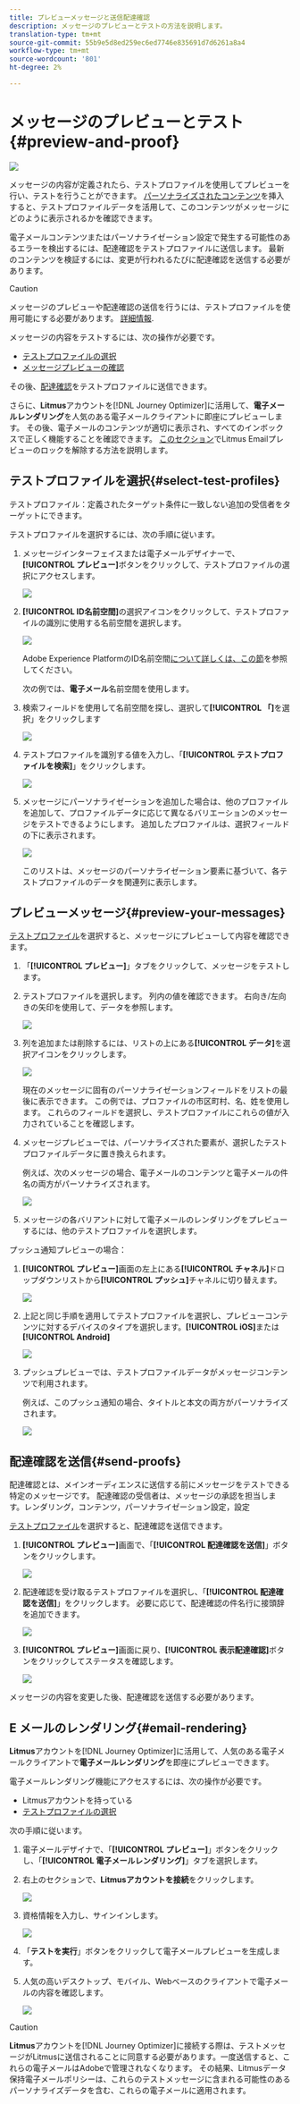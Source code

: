 ```yaml
---
title: プレビューメッセージと送信配達確認
description: メッセージのプレビューとテストの方法を説明します。
translation-type: tm+mt
source-git-commit: 55b9e5d8ed259ec6ed7746e835691d7d6261a8a4
workflow-type: tm+mt
source-wordcount: '801'
ht-degree: 2%

---
```


# メッセージのプレビューとテスト{#preview-and-proof}

![](assets/do-not-localize/badge.png)

メッセージの内容が定義されたら、テストプロファイルを使用してプレビューを行い、テストを行うことができます。 [パーソナライズされたコンテンツ](personalization/personalize.md)を挿入すると、テストプロファイルデータを活用して、このコンテンツがメッセージにどのように表示されるかを確認できます。

電子メールコンテンツまたはパーソナライゼーション設定で発生する可能性のあるエラーを検出するには、配達確認をテストプロファイルに送信します。 最新のコンテンツを検証するには、変更が行われるたびに配達確認を送信する必要があります。

>[!CAUTION]
>
>メッセージのプレビューや配達確認の送信を行うには、テストプロファイルを使用可能にする必要があります。 [詳細情報](building-journeys/testing-the-journey.md#create-test-profile).

メッセージの内容をテストするには、次の操作が必要です。

* [テストプロファイルの選択](#select-test-profiles)
* [メッセージプレビューの確認](#preview-your-messages)

その後、[配達確認](#send-proofs)をテストプロファイルに送信できます。

さらに、**Litmus**&#x200B;アカウントを[!DNL Journey Optimizer]に活用して、**電子メールレンダリング**&#x200B;を人気のある電子メールクライアントに即座にプレビューします。 その後、電子メールのコンテンツが適切に表示され、すべてのインボックスで正しく機能することを確認できます。 [このセクション](#email-rendering)でLitmus Emailプレビューのロックを解除する方法を説明します。

## テストプロファイルを選択{#select-test-profiles}

テストプロファイル：定義されたターゲット条件に一致しない追加の受信者をターゲットにできます。

テストプロファイルを選択するには、次の手順に従います。

1. メッセージインターフェイスまたは電子メールデザイナーで、**[!UICONTROL プレビュー]**&#x200B;ボタンをクリックして、テストプロファイルの選択にアクセスします。

   ![](assets/email-preview-button.png)

1. **[!UICONTROL ID名前空間]**&#x200B;の選択アイコンをクリックして、テストプロファイルの識別に使用する名前空間を選択します。

   ![](assets/previewselect-namespace.png)

   Adobe Experience PlatformのID名前空間[について詳しくは、この節](https://experienceleague.adobe.com/docs/experience-platform/identity/namespaces.html?lang=en#getting-started)を参照してください。

   次の例では、**電子メール**&#x200B;名前空間を使用します。

1. 検索フィールドを使用して名前空間を探し、選択して&#x200B;**[!UICONTROL 「]**&#x200B;を選択」をクリックします

   ![](assets/preview-email-namespace.png)

1. テストプロファイルを識別する値を入力し、「**[!UICONTROL テストプロファイルを検索]**」をクリックします。

   ![](assets/preview-identity-value.png)

1. メッセージにパーソナライゼーションを追加した場合は、他のプロファイルを追加して、プロファイルデータに応じて異なるバリエーションのメッセージをテストできるようにします。 追加したプロファイルは、選択フィールドの下に表示されます。

   ![](assets/preview-profile-list.png)

   このリストは、メッセージのパーソナライゼーション要素に基づいて、各テストプロファイルのデータを関連列に表示します。

## プレビューメッセージ{#preview-your-messages}

[テストプロファイル](#select-test-profiles)を選択すると、メッセージにプレビューして内容を確認できます。

1. 「**[!UICONTROL プレビュー]**」タブをクリックして、メッセージをテストします。

1. テストプロファイルを選択します。 列内の値を確認できます。 右向き/左向きの矢印を使用して、データを参照します。

   ![](assets/preview-tab-select-profile.png)

1. 列を追加または削除するには、リストの上にある&#x200B;**[!UICONTROL データ]**&#x200B;を選択アイコンをクリックします。

   ![](assets/preview-select-data.png)

   現在のメッセージに固有のパーソナライゼーションフィールドをリストの最後に表示できます。 この例では、プロファイルの市区町村、名、姓を使用します。 これらのフィールドを選択し、テストプロファイルにこれらの値が入力されていることを確認します。

1. メッセージプレビューでは、パーソナライズされた要素が、選択したテストプロファイルデータに置き換えられます。

   例えば、次のメッセージの場合、電子メールのコンテンツと電子メールの件名の両方がパーソナライズされます。

   ![](assets/preview-test-profile.png)

1. メッセージの各バリアントに対して電子メールのレンダリングをプレビューするには、他のテストプロファイルを選択します。

プッシュ通知プレビューの場合：

1. **[!UICONTROL プレビュー]**&#x200B;画面の左上にある&#x200B;**[!UICONTROL チャネル]**&#x200B;ドロップダウンリストから&#x200B;**[!UICONTROL プッシュ]**&#x200B;チャネルに切り替えます。

   ![](assets/preview-select-channel.png)

1. 上記と同じ手順を適用してテストプロファイルを選択し、プレビューコンテンツに対するデバイスのタイプを選択します。**[!UICONTROL iOS]**&#x200B;または&#x200B;**[!UICONTROL Android]**

   ![](assets/preview-iOS.png)

1. プッシュプレビューでは、テストプロファイルデータがメッセージコンテンツで利用されます。

   例えば、このプッシュ通知の場合、タイトルと本文の両方がパーソナライズされます。

   ![](assets/preview-android.png)

## 配達確認を送信{#send-proofs}

配達確認とは、メインオーディエンスに送信する前にメッセージをテストできる特定のメッセージです。 配達確認の受信者は、メッセージの承認を担当します。レンダリング，コンテンツ，パーソナライゼーション設定，設定

[テストプロファイル](#select-test-profiles)を選択すると、配達確認を送信できます。

1. **[!UICONTROL プレビュー]**&#x200B;画面で、「**[!UICONTROL 配達確認を送信]**」ボタンをクリックします。

   ![](assets/send-proof-button.png)

1. 配達確認を受け取るテストプロファイルを選択し、「**[!UICONTROL 配達確認を送信]**」をクリックします。 必要に応じて、配達確認の件名行に接頭辞を追加できます。

   ![](assets/send-proof-select.png)

1. **[!UICONTROL プレビュー]**&#x200B;画面に戻り、**[!UICONTROL 表示配達確認]**&#x200B;ボタンをクリックしてステータスを確認します。

   ![](assets/send-proof-view.png)

メッセージの内容を変更した後、配達確認を送信する必要があります。

## E メールのレンダリング{#email-rendering}

**Litmus**&#x200B;アカウントを[!DNL Journey Optimizer]に活用して、人気のある電子メールクライアントで&#x200B;**電子メールレンダリング**&#x200B;を即座にプレビューできます。

電子メールレンダリング機能にアクセスするには、次の操作が必要です。

* Litmusアカウントを持っている
* [テストプロファイルの選択](#select-test-profiles)

次の手順に従います。

1. 電子メールデザイナで、「**[!UICONTROL プレビュー]**」ボタンをクリックし、「**[!UICONTROL 電子メールレンダリング]**」タブを選択します。

1. 右上のセクションで、**Litmusアカウントを接続**&#x200B;をクリックします。

   ![](assets/email-rendering-litmus.png)

1. 資格情報を入力し、サインインします。

   ![](assets/email-rendering-credentials.png)

1. 「**テストを実行**」ボタンをクリックして電子メールプレビューを生成します。

1. 人気の高いデスクトップ、モバイル、Webベースのクライアントで電子メールの内容を確認します。

   ![](assets/email-rendering-previews.png)

>[!CAUTION]
>
>**Litmus**&#x200B;アカウントを[!DNL Journey Optimizer]に接続する際は、テストメッセージがLitmusに送信されることに同意する必要があります。一度送信すると、これらの電子メールはAdobeで管理されなくなります。 その結果、Litmusデータ保持電子メールポリシーは、これらのテストメッセージに含まれる可能性のあるパーソナライズデータを含む、これらの電子メールに適用されます。

